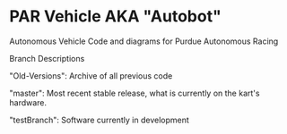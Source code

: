 # PAR Vehicle AKA "Autobot"
Autonomous Vehicle Code and diagrams for Purdue Autonomous Racing

Branch Descriptions

"Old-Versions": Archive of all previous code

"master": Most recent stable release, what is currently on the kart's hardware.

"testBranch": Software currently in development
